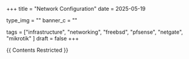 +++
title = "Network Configuration"
date = 2025-05-19

type_img = ""
banner_c = ""

tags = ["infrastructure", "networking", "freebsd", "pfsense", "netgate", "mikrotik" ]
draft = false
+++

{{ Contents Restricted }}
